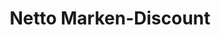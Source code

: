 ---
title: "Netto Marken-Discount"
url: /berlin/netto-marken-discount-mark-twain-strasse/
shop: Supermarkt
---